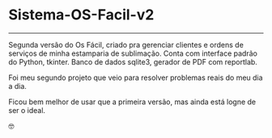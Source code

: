 # Sistema-OS-Facil-v2

****

Segunda versão do Os Fácil, criado pra gerenciar
clientes e ordens de serviços de minha estamparia
de sublimação. Conta com interface padrão do Python, tkinter.
Banco de dados sqlite3, gerador de PDF com reportlab.

Foi meu segundo projeto que veio para resolver problemas
reais do meu dia a dia.

Ficou bem melhor de usar que a primeira versão, mas ainda
está logne de ser o ideal.

🤓
